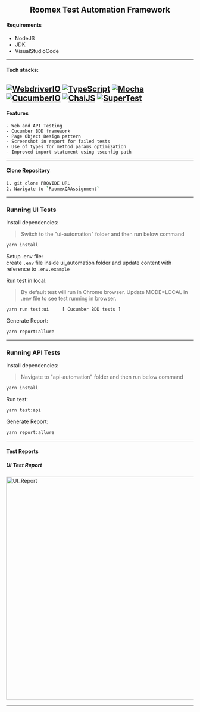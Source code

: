 <h2 align="center"> Roomex Test Automation Framework </h2>

<h4 align="center">
</h4>

#### Requirements
* NodeJS
* JDK
* VisualStudioCode
-----
#### Tech stacks:
[![WebdriverIO](https://img.shields.io/badge/-WebdriverI/O-EA5906?logo=WebdriverIO&logoColor=white)](https://webdriver.io/)
[![TypeScript](https://img.shields.io/badge/-TypeScript-%233178C6?logo=Typescript&logoColor=black)](https://www.typescriptlang.org/)
[![Mocha](https://img.shields.io/badge/-Mocha-%238D6748?logo=Mocha&logoColor=white)](https://mochajs.org/)
[![CucumberIO](https://img.shields.io/badge/-Cucumber.io-brightgreen?logo=cucumber&logoColor=white)](https://cucumber.io/)
[![ChaiJS](https://img.shields.io/badge/-ChaiJS-FEDABD?logo=Chai&logoColor=black)](https://www.chaijs.com/)
[![SuperTest](https://img.shields.io/badge/-SuperTest-07BA82?logoColor=white)](https://github.com/visionmedia/supertest)
-----
#### Features
    - Web and API Testing
    - Cucumber BDD framework
    - Page Object Design pattern
    - Screenshot in report for failed tests
    - Use of types for method params optimization
    - Improved import statement using tsconfig path
-----

#### Clone Repository
```bash
1. git clone PROVIDE URL
2. Navigate to `RoomexQAAssignment`
```
-----

### Running UI Tests
Install dependencies:
> Switch to the "ui-automation" folder and then run below command
```bash
yarn install
```

Setup .env file:<br>
create `.env` file inside ui_automation folder and update content with reference to `.env.example`

Run test in local:
> By default test will run in Chrome browser.
> Update MODE=LOCAL in .env file to see test running in browser.
```bash
yarn run test:ui     [ Cucumber BDD tests ]
```

Generate Report:
```bash
yarn report:allure
```
-----

### Running API Tests
Install dependencies:
> Navigate to "api-automation" folder and then run below command
```bash
yarn install
```

Run test:
```bash
yarn test:api
```

Generate Report:
```bash
yarn report:allure
```

----

#### Test Reports

##### UI Test Report
   <img width="600" alt="UI_Report" src="https://user-images.githubusercontent.com/11722393/197422333-095afded-5658-4ef4-864a-59004ea8479e.png">

-----
